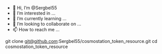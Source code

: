 - 👋 Hi, I’m @Sergbel55
- 👀 I’m interested in ...
- 🌱 I’m currently learning ...
- 💞️ I’m looking to collaborate on ...
- 📫 How to reach me ...

<!---
Sergbel55/Sergbel55 is a ✨ special ✨ repository because its `README.md` (this file) appears on your GitHub profile.
You can click the Preview link to take a look at your changes.
--->
git clone git@github.com:Sergbel55/cosmostation_token_resource.git
cd cosmostation_token_resource
